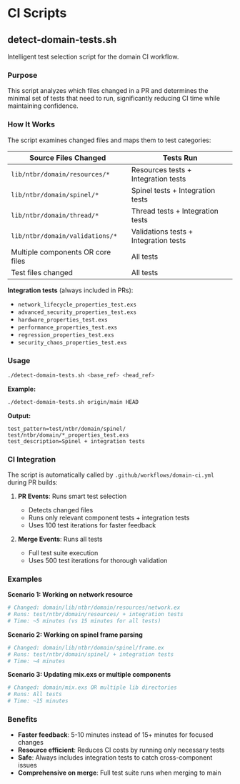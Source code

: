 # CI Scripts

## detect-domain-tests.sh

Intelligent test selection script for the domain CI workflow.

### Purpose

This script analyzes which files changed in a PR and determines the minimal set of tests that need to run, significantly reducing CI time while maintaining confidence.

### How It Works

The script examines changed files and maps them to test categories:

| Source Files Changed | Tests Run |
|---------------------|-----------|
| `lib/ntbr/domain/resources/*` | Resources tests + Integration tests |
| `lib/ntbr/domain/spinel/*` | Spinel tests + Integration tests |
| `lib/ntbr/domain/thread/*` | Thread tests + Integration tests |
| `lib/ntbr/domain/validations/*` | Validations tests + Integration tests |
| Multiple components OR core files | All tests |
| Test files changed | All tests |

**Integration tests** (always included in PRs):
- `network_lifecycle_properties_test.exs`
- `advanced_security_properties_test.exs`
- `hardware_properties_test.exs`
- `performance_properties_test.exs`
- `regression_properties_test.exs`
- `security_chaos_properties_test.exs`

### Usage

```bash
./detect-domain-tests.sh <base_ref> <head_ref>
```

**Example:**
```bash
./detect-domain-tests.sh origin/main HEAD
```

**Output:**
```
test_pattern=test/ntbr/domain/spinel/ test/ntbr/domain/*_properties_test.exs
test_description=Spinel + integration tests
```

### CI Integration

The script is automatically called by `.github/workflows/domain-ci.yml` during PR builds:

1. **PR Events**: Runs smart test selection
   - Detects changed files
   - Runs only relevant component tests + integration tests
   - Uses 100 test iterations for faster feedback

2. **Merge Events**: Runs all tests
   - Full test suite execution
   - Uses 500 test iterations for thorough validation

### Examples

**Scenario 1: Working on network resource**
```bash
# Changed: domain/lib/ntbr/domain/resources/network.ex
# Runs: test/ntbr/domain/resources/ + integration tests
# Time: ~5 minutes (vs 15 minutes for all tests)
```

**Scenario 2: Working on spinel frame parsing**
```bash
# Changed: domain/lib/ntbr/domain/spinel/frame.ex
# Runs: test/ntbr/domain/spinel/ + integration tests
# Time: ~4 minutes
```

**Scenario 3: Updating mix.exs or multiple components**
```bash
# Changed: domain/mix.exs OR multiple lib directories
# Runs: All tests
# Time: ~15 minutes
```

### Benefits

- **Faster feedback**: 5-10 minutes instead of 15+ minutes for focused changes
- **Resource efficient**: Reduces CI costs by running only necessary tests
- **Safe**: Always includes integration tests to catch cross-component issues
- **Comprehensive on merge**: Full test suite runs when merging to main
